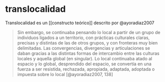 # translocalidad
Translocalidad es un [[constructo teórico]] descrito por @ayoradiaz2007

>Sin embargo, se continuaba pensando lo local a partir de un grupo de individuos ligados a un territorio, con prácticas culturales claras, precisas y distintas de las de otros grupos, y con fronteras muy bien delimitadas. Las convergencias, divergencias y articulaciones se daban gracias a las distintas formas de intercambio entre las culturas locales y aquella global (en singular). Lo local continuaba atado al espacio y lo global, desprendido del espacio, se convertía en una fuerza a ser resistida, rechazada, apropiada, adaptada, adoptada o impuesta sobre lo local [@ayoradiaz2007, 138]

